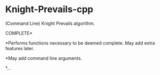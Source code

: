 # Knight-Prevails-cpp
(Command Line) Knight Prevails algorithm.

COMPLETE*

*Performs functions necessary to be deemed complete.  May add extra features later.

*May add command line arguments.

*...
